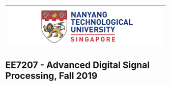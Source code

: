 |![image](https://github.com/NTU-CCA/EE6401/blob/master/logo.png)|
|---|
# EE7207 - Advanced Digital Signal Processing, Fall 2019
